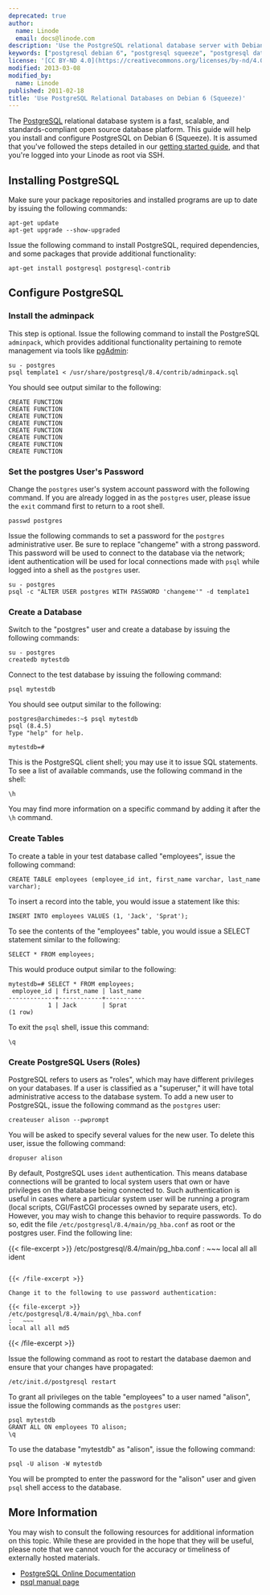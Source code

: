 ```yaml
---
deprecated: true
author:
  name: Linode
  email: docs@linode.com
description: 'Use the PostgreSQL relational database server with Debian 6 (Squeeze).'
keywords: ["postgresql debian 6", "postgresql squeeze", "postgresql database", "relational database"]
license: '[CC BY-ND 4.0](https://creativecommons.org/licenses/by-nd/4.0)'
modified: 2013-03-08
modified_by:
  name: Linode
published: 2011-02-18
title: 'Use PostgreSQL Relational Databases on Debian 6 (Squeeze)'
---
```


The [PostgreSQL](http://www.postgresql.org/) relational database system is a fast, scalable, and standards-compliant open source database platform. This guide will help you install and configure PostgreSQL on Debian 6 (Squeeze). It is assumed that you've followed the steps detailed in our [getting started guide](/docs/getting-started/), and that you're logged into your Linode as root via SSH.

Installing PostgreSQL
---------------------

Make sure your package repositories and installed programs are up to date by issuing the following commands:

    apt-get update
    apt-get upgrade --show-upgraded

Issue the following command to install PostgreSQL, required dependencies, and some packages that provide additional functionality:

    apt-get install postgresql postgresql-contrib

Configure PostgreSQL
--------------------

### Install the adminpack

This step is optional. Issue the following command to install the PostgreSQL `adminpack`, which provides additional functionality pertaining to remote management via tools like [pgAdmin](http://www.pgadmin.org/):

    su - postgres
    psql template1 < /usr/share/postgresql/8.4/contrib/adminpack.sql

You should see output similar to the following:

    CREATE FUNCTION
    CREATE FUNCTION
    CREATE FUNCTION
    CREATE FUNCTION
    CREATE FUNCTION
    CREATE FUNCTION
    CREATE FUNCTION
    CREATE FUNCTION

### Set the postgres User's Password

Change the `postgres` user's system account password with the following command. If you are already logged in as the `postgres` user, please issue the `exit` command first to return to a root shell.

    passwd postgres

Issue the following commands to set a password for the `postgres` administrative user. Be sure to replace "changeme" with a strong password. This password will be used to connect to the database via the network; ident authentication will be used for local connections made with `psql` while logged into a shell as the `postgres` user.

    su - postgres
    psql -c "ALTER USER postgres WITH PASSWORD 'changeme'" -d template1

### Create a Database

Switch to the "postgres" user and create a database by issuing the following commands:

    su - postgres 
    createdb mytestdb 

Connect to the test database by issuing the following command:

    psql mytestdb 

You should see output similar to the following:

    postgres@archimedes:~$ psql mytestdb 
    psql (8.4.5)
    Type "help" for help.

    mytestdb=#

This is the PostgreSQL client shell; you may use it to issue SQL statements. To see a list of available commands, use the following command in the shell:

    \h

You may find more information on a specific command by adding it after the `\h` command.

### Create Tables

To create a table in your test database called "employees", issue the following command:

    CREATE TABLE employees (employee_id int, first_name varchar, last_name varchar); 

To insert a record into the table, you would issue a statement like this:

    INSERT INTO employees VALUES (1, 'Jack', 'Sprat'); 

To see the contents of the "employees" table, you would issue a SELECT statement similar to the following:

    SELECT * FROM employees; 

This would produce output similar to the following:

    mytestdb=# SELECT * FROM employees; 
     employee_id | first_name | last_name 
    -------------+------------+-----------
               1 | Jack       | Sprat
    (1 row)

To exit the `psql` shell, issue this command:

    \q 

### Create PostgreSQL Users (Roles)

PostgreSQL refers to users as "roles", which may have different privileges on your databases. If a user is classified as a "superuser," it will have total administrative access to the database system. To add a new user to PostgreSQL, issue the following command as the `postgres` user:

    createuser alison --pwprompt 

You will be asked to specify several values for the new user. To delete this user, issue the following command:

    dropuser alison 

By default, PostgreSQL uses `ident` authentication. This means database connections will be granted to local system users that own or have privileges on the database being connected to. Such authentication is useful in cases where a particular system user will be running a program (local scripts, CGI/FastCGI processes owned by separate users, etc). However, you may wish to change this behavior to require passwords. To do so, edit the file `/etc/postgresql/8.4/main/pg_hba.conf` as root or the postgres user. Find the following line:

{{< file-excerpt >}}
/etc/postgresql/8.4/main/pg\_hba.conf
:   ~~~
local all all ident
~~~

{{< /file-excerpt >}}

Change it to the following to use password authentication:

{{< file-excerpt >}}
/etc/postgresql/8.4/main/pg\_hba.conf
:   ~~~
local all all md5
~~~

{{< /file-excerpt >}}

Issue the following command as root to restart the database daemon and ensure that your changes have propagated:

    /etc/init.d/postgresql restart

To grant all privileges on the table "employees" to a user named "alison", issue the following commands as the `postgres` user:

    psql mytestdb 
    GRANT ALL ON employees TO alison; 
    \q

To use the database "mytestdb" as "alison", issue the following command:

    psql -U alison -W mytestdb 

You will be prompted to enter the password for the "alison" user and given `psql` shell access to the database.

More Information
----------------

You may wish to consult the following resources for additional information on this topic. While these are provided in the hope that they will be useful, please note that we cannot vouch for the accuracy or timeliness of externally hosted materials.

- [PostgreSQL Online Documentation](http://www.postgresql.org/docs/)
- [psql manual page](http://www.rootr.net/man/man/psql/1)



